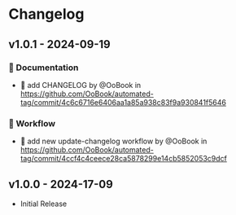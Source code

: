 # Changelog

## v1.0.1 - 2024-09-19

### :memo: Documentation

- :memo: add CHANGELOG by @OoBook in https://github.com/OoBook/automated-tag/commit/4c6c6716e6406aa1a85a938c83f9a930841f5646

### :green_heart: Workflow

- :green_heart: add new update-changelog workflow by @OoBook in https://github.com/OoBook/automated-tag/commit/4ccf4c4ceece28ca5878299e14cb5852053c9dcf

## v1.0.0 - 2024-17-09

- Initial Release
